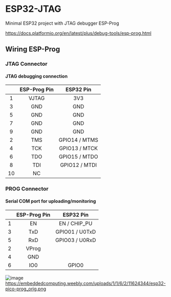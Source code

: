 # ESP32-JTAG
Minimal ESP32 project with JTAG debugger ESP-Prog

https://docs.platformio.org/en/latest/plus/debug-tools/esp-prog.html

## Wiring ESP-Prog

### JTAG Connector
#### JTAG debugging connection

|| ESP-Prog Pin | ESP32 Pin     |
|:-: |    :-:   |    :-:        |
| 1  | VJTAG    | 3V3           |
| 3  | GND      | GND           |
| 5  | GND      | GND           |
| 7  | GND      | GND           |
| 9  | GND      | GND           |
| 2  | TMS      | GPIO14 / MTMS |
| 4  | TCK      | GPIO13 / MTCK |
| 6  | TDO      | GPIO15 / MTDO |
| 8  | TDI      | GPIO12 / MTDI |
| 10 | NC       |               |



### PROG Connector
#### Serial COM port for uploading/monitoring

|| ESP-Prog Pin | ESP32 Pin      |
| :-: |    :-:  |    :-:         |
| 1   | EN      | EN / CHIP_PU   |
| 3   | TxD     | GPIO01 / U0TxD |
| 5   | RxD     | GPIO03 / U0RxD |
| 2   | VProg   |                |
| 4   | GND     |                |
| 6   | IO0     | GPIO0          |


![image](https://embeddedcomputing.weebly.com/uploads/1/1/6/2/11624344/esp32-pico-prog_orig.png)
https://embeddedcomputing.weebly.com/uploads/1/1/6/2/11624344/esp32-pico-prog_orig.png



